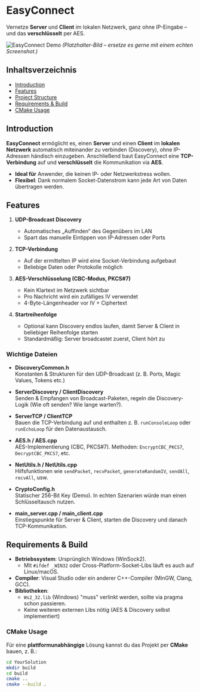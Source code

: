 # EasyConnect

Vernetze **Server** und **Client** im lokalen Netzwerk, ganz ohne IP-Eingabe – und das **verschlüsselt** per AES.

![EasyConnect Demo]([[url=https://ibb.co/pncFmnB][img]https://i.ibb.co/pncFmnB/screeni.png[/img][/url]](https://imgbb.com/))  
*(Platzhalter-Bild – ersetze es gerne mit einem echten Screenshot.)*

## Inhaltsverzeichnis
- [Introduction](#introduction)
- [Features](#features)
- [Project Structure](#project-structure)
- [Requirements & Build](#requirements--build)
- [CMake Usage](#cmake-usage)


## Introduction
**EasyConnect** ermöglicht es, einen **Server** und einen **Client** im **lokalen Netzwerk** automatisch miteinander zu verbinden (Discovery), ohne IP-Adressen händisch einzugeben. Anschließend baut EasyConnect eine **TCP-Verbindung** auf und **verschlüsselt** die Kommunikation via **AES**.

- **Ideal für** Anwender, die keinen IP- oder Netzwerkstress wollen.  
- **Flexibel**: Dank normalem Socket-Datenstrom kann jede Art von Daten übertragen werden.

## Features

1. **UDP-Broadcast Discovery**  
   - Automatisches „Auffinden“ des Gegenübers im LAN  
   - Spart das manuelle Eintippen von IP-Adressen oder Ports

2. **TCP-Verbindung**  
   - Auf der ermittelten IP wird eine Socket-Verbindung aufgebaut  
   - Beliebige Daten oder Protokolle möglich

3. **AES-Verschlüsselung (CBC-Modus, PKCS#7)**  
   - Kein Klartext im Netzwerk sichtbar  
   - Pro Nachricht wird ein zufälliges IV verwendet  
   - 4-Byte-Längenheader vor IV + Ciphertext

4. **Startreihenfolge**  
   - Optional kann Discovery endlos laufen, damit Server & Client in beliebiger Reihenfolge starten  
   - Standardmäßig: Server broadcastet zuerst, Client hört zu
### Wichtige Dateien

- **DiscoveryCommon.h**  
  Konstanten & Strukturen für den UDP-Broadcast (z. B. Ports, Magic Values, Tokens etc.)  

- **ServerDiscovery / ClientDiscovery**  
  Senden & Empfangen von Broadcast-Paketen, regeln die Discovery-Logik (Wie oft senden? Wie lange warten?).

- **ServerTCP / ClientTCP**  
  Bauen die TCP-Verbindung auf und enthalten z. B. `runConsoleLoop` oder `runEchoLoop` für den Datenaustausch.

- **AES.h / AES.cpp**  
  AES-Implementierung (CBC, PKCS#7). Methoden: `EncryptCBC_PKCS7`, `DecryptCBC_PKCS7`, etc.

- **NetUtils.h / NetUtils.cpp**  
  Hilfsfunktionen wie `sendPacket`, `recvPacket`, `generateRandomIV`, `sendAll`, `recvAll`, usw.

- **CryptoConfig.h**  
  Statischer 256-Bit Key (Demo). In echten Szenarien würde man einen Schlüsseltausch nutzen.

- **main_server.cpp / main_client.cpp**  
  Einstiegspunkte für Server & Client, starten die Discovery und danach TCP-Kommunikation.

## Requirements & Build

- **Betriebssystem**: Ursprünglich Windows (WinSock2).  
  - Mit `#ifdef _WIN32` oder Cross-Platform-Socket-Libs läuft es auch auf Linux/macOS.
- **Compiler**: Visual Studio oder ein anderer C++-Compiler (MinGW, Clang, GCC).  
- **Bibliotheken**:  
  - `Ws2_32.lib` (Windows) "muss" verlinkt werden, sollte via pragma schon passieren.  
  - Keine weiteren externen Libs nötig (AES & Discovery selbst implementiert)

### CMake Usage

Für eine **plattformunabhängige** Lösung kannst du das Projekt per **CMake** bauen, z. B.:

```bash
cd YourSolution
mkdir build
cd build
cmake ..
cmake --build .
